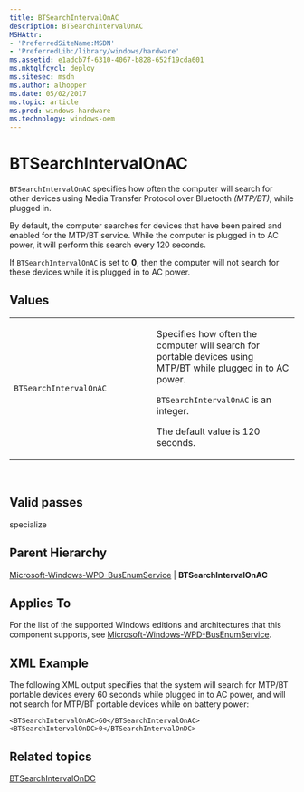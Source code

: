 ```yaml
---
title: BTSearchIntervalOnAC
description: BTSearchIntervalOnAC
MSHAttr:
- 'PreferredSiteName:MSDN'
- 'PreferredLib:/library/windows/hardware'
ms.assetid: e1adcb7f-6310-4067-b828-652f19cda601
ms.mktglfcycl: deploy
ms.sitesec: msdn
ms.author: alhopper
ms.date: 05/02/2017
ms.topic: article
ms.prod: windows-hardware
ms.technology: windows-oem
---
```


# BTSearchIntervalOnAC


`BTSearchIntervalOnAC` specifies how often the computer will search for other devices using Media Transfer Protocol over Bluetooth *(MTP/BT)*, while plugged in.

By default, the computer searches for devices that have been paired and enabled for the MTP/BT service. While the computer is plugged in to AC power, it will perform this search every 120 seconds.

If `BTSearchIntervalOnAC` is set to **0**, then the computer will not search for these devices while it is plugged in to AC power.

## Values


<table>
<colgroup>
<col width="50%" />
<col width="50%" />
</colgroup>
<tbody>
<tr class="odd">
<td><p><code>BTSearchIntervalOnAC</code></p></td>
<td><p>Specifies how often the computer will search for portable devices using MTP/BT while plugged in to AC power.</p>
<p><code>BTSearchIntervalOnAC</code> is an integer.</p>
<p>The default value is 120 seconds.</p></td>
</tr>
</tbody>
</table>

 

## Valid passes


specialize

## Parent Hierarchy


[Microsoft-Windows-WPD-BusEnumService](microsoft-windows-wpd-busenumservice.md) | **BTSearchIntervalOnAC**

## Applies To


For the list of the supported Windows editions and architectures that this component supports, see [Microsoft-Windows-WPD-BusEnumService](microsoft-windows-wpd-busenumservice.md).

## XML Example


The following XML output specifies that the system will search for MTP/BT portable devices every 60 seconds while plugged in to AC power, and will not search for MTP/BT portable devices while on battery power:

``` syntax
<BTSearchIntervalOnAC>60</BTSearchIntervalOnAC>
<BTSearchIntervalOnDC>0</BTSearchIntervalOnDC>
```

## Related topics


[BTSearchIntervalOnDC](microsoft-windows-wpd-busenumservice-btsearchintervalondc.md)

 

 







